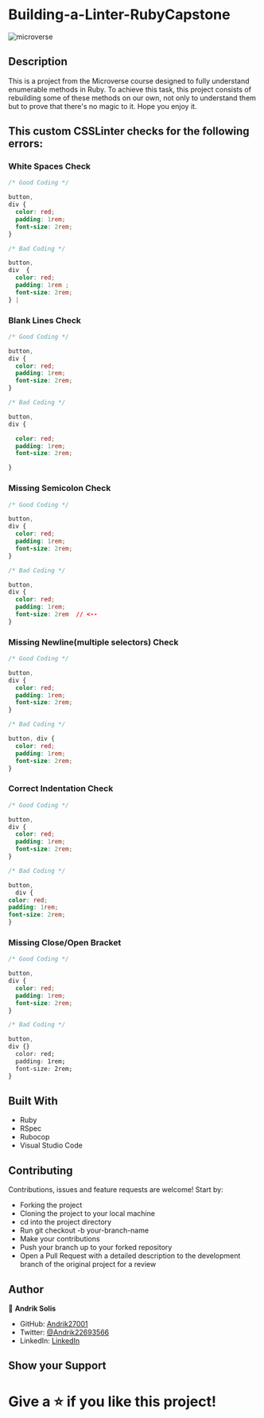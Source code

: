 # Building-a-Linter-RubyCapstone

![microverse](https://camo.githubusercontent.com/3a5835d4f56c57cec85939ac345e43fef164c178/68747470733a2f2f696d672e736869656c64732e696f2f62616467652f4d6963726f76657273652d626c756576696f6c6574)


## Description

This is a project from the Microverse course designed to fully understand enumerable methods in Ruby. To achieve this task, this project consists of rebuilding some of these methods on our own, not only to understand them but to prove that there's no magic to it. Hope you enjoy it.

## This custom CSSLinter checks for the following errors:

### White Spaces Check

```css
/* Good Coding */

button,
div {
  color: red;
  padding: 1rem;
  font-size: 2rem;
}

/* Bad Coding */

button,
div  {
  color: red;
  padding: 1rem ;
  font-size: 2rem;
} |
```

### Blank Lines Check

```css
/* Good Coding */

button,
div {
  color: red;
  padding: 1rem;
  font-size: 2rem;
}

/* Bad Coding */

button,
div {

  color: red;
  padding: 1rem;
  font-size: 2rem;

}
```

### Missing Semicolon Check

```css
/* Good Coding */

button,
div {
  color: red;
  padding: 1rem;
  font-size: 2rem;
}

/* Bad Coding */

button,
div {
  color: red;
  padding: 1rem;
  font-size: 2rem  // <--
}
```

### Missing Newline(multiple selectors) Check

```css
/* Good Coding */

button,
div {
  color: red;
  padding: 1rem;
  font-size: 2rem;
}

/* Bad Coding */

button, div {
  color: red;
  padding: 1rem;
  font-size: 2rem;
}
```

### Correct Indentation Check

```css
/* Good Coding */

button,
div {
  color: red;
  padding: 1rem;
  font-size: 2rem;
}

/* Bad Coding */

button,
  div {
color: red;
padding: 1rem;
font-size: 2rem;
}
```

### Missing Close/Open Bracket

```css
/* Good Coding */

button,
div {
  color: red;
  padding: 1rem;
  font-size: 2rem;
}

/* Bad Coding */

button,
div {}
  color: red;
  padding: 1rem;
  font-size: 2rem;
}
```


## Built With

- Ruby
- RSpec
- Rubocop
- Visual Studio Code


## Contributing

Contributions, issues and feature requests are welcome! Start by:

  - Forking the project
  - Cloning the project to your local machine
  - cd into the project directory
  - Run git checkout -b your-branch-name
  - Make your contributions
  - Push your branch up to your forked repository
  - Open a Pull Request with a detailed description to the development branch of the original project for a review


## Author 

👤 **Andrik Solis**
- GitHub: [Andrik27001](https://github.com/Andrik27001)
- Twitter: [@Andrik22693566](https://twitter.com/Andrik22693566)
- LinkedIn: [LinkedIn](https://www.linkedin.com/in/andrik-solis-paniagua-a0ab251b5/)


## Show your Support

Give a ⭐ if you like this project!
=======
